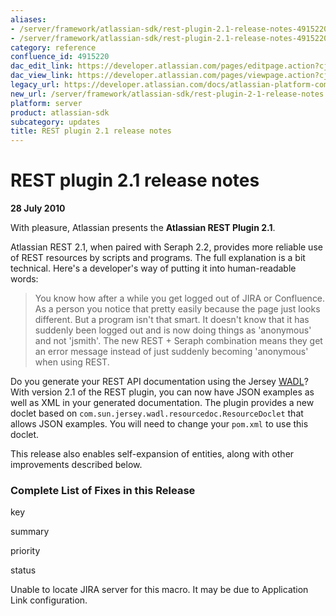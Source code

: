 ```yaml
---
aliases:
- /server/framework/atlassian-sdk/rest-plugin-2.1-release-notes-4915220.html
- /server/framework/atlassian-sdk/rest-plugin-2.1-release-notes-4915220.md
category: reference
confluence_id: 4915220
dac_edit_link: https://developer.atlassian.com/pages/editpage.action?cjm=wozere&pageId=4915220
dac_view_link: https://developer.atlassian.com/pages/viewpage.action?cjm=wozere&pageId=4915220
legacy_url: https://developer.atlassian.com/docs/atlassian-platform-common-components/rest-api-development/rest-plugin-release-notes/rest-plugin-2-1-release-notes
new_url: /server/framework/atlassian-sdk/rest-plugin-2-1-release-notes
platform: server
product: atlassian-sdk
subcategory: updates
title: REST plugin 2.1 release notes
---
```

# REST plugin 2.1 release notes

**28 July 2010**

With pleasure, Atlassian presents the **Atlassian REST Plugin 2.1**.

Atlassian REST 2.1, when paired with Seraph 2.2, provides more reliable use of REST resources by scripts and programs. The full explanation is a bit technical. Here's a developer's way of putting it into human-readable words:

> You know how after a while you get logged out of JIRA or Confluence. As a person you notice that pretty easily because the page just looks different. But a program isn't that smart. It doesn't know that it has suddenly been logged out and is now doing things as 'anonymous' and not 'jsmith'. The new REST + Seraph combination means they get an error message instead of just suddenly becoming 'anonymous' when using REST.

Do you generate your REST API documentation using the Jersey <a href="http://wikis.sun.com/display/Jersey/WADL" class="external-link">WADL</a>? With version 2.1 of the REST plugin, you can now have JSON examples as well as XML in your generated documentation. The plugin provides a new doclet based on `com.sun.jersey.wadl.resourcedoc.ResourceDoclet` that allows JSON examples. You will need to change your `pom.xml` to use this doclet.

This release also enables self-expansion of entities, along with other improvements described below.

### Complete List of Fixes in this Release

key

summary

priority

status

Unable to locate JIRA server for this macro. It may be due to Application Link configuration.


















































































































































































































































































































































































































































































































































































